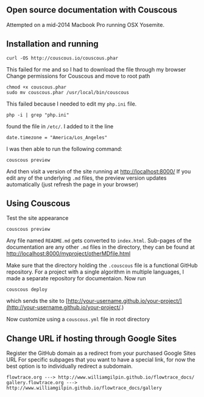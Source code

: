 ## Open source documentation with Couscous

Attempted on a mid-2014 Macbook Pro running OSX Yosemite.


## Installation and running

	curl -OS http://couscous.io/couscous.phar

This failed for me and so I had to download the file through my browser
Change permissions for Couscous and move to root path

	chmod +x couscous.phar
	sudo mv couscous.phar /usr/local/bin/couscous

This failed because I needed to edit my `php.ini` file.

	php -i | grep "php.ini"

found the file in `/etc/`. I added to it the line
	
	date.timezone = "America/Los_Angeles"

I was then able to run the following command:

	couscous preview

And then visit a version of the site running at [http://localhost:8000/](http://localhost:8000/)
If you edit any of the underlying `.md` files, the preview version updates automatically (just refresh the page in your browser)

## Using Couscous

Test the site appearance

	couscous preview

Any file named `README.md` gets converted to `index.html`. Sub-pages of the documentation are any other `.md` files in the directory, they can be found at [http://localhost:8000/myproject/otherMDfile.html](http://localhost:8000/myproject/otherMDfile.html)

Make sure that the directory holding the `.couscous` file is a functional GitHub repository. For a project with a single algorithm in multiple languages, I made a separate repository for documentaion. Now run

	couscous deploy

which sends the site to [http://your-username.github.io/your-project/](http://your-username.github.io/your-project/.)

Now customize using a `couscous.yml` file in root directory

## Change URL if hosting through Google Sites

Register the GitHub domain as a redirect from your purchased Google Sites URL
For specific subpages that you want to have a special link, for now the best option is to individually redirect a subdomain.

	flowtrace.org ---> http://www.williamgilpin.github.io/flowtrace_docs/
	gallery.flowtrace.org ---> http://www.williamgilpin.github.io/flowtrace_docs/gallery

